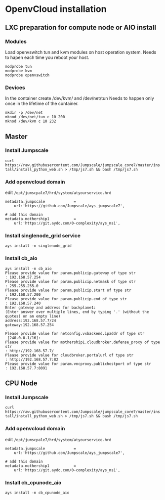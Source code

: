 # OpenvCloud installation

## LXC preparation for compute node or AIO install
### Modules

Load openvswitch tun and kvm modules on host operation system. Needs to hapen each time you reboot your host.
```
modprobe tun
modprobe kvm 
modprobe openvswitch
```
### Devices
In the container create /dev/kvm/ and /dev/net/tun Needs to happen only once in the lifetime of the container.
```
mkdir -p /dev/net
mknod /dev/net/tun c 10 200
mknod /dev/kvm c 10 232
```

## Master

### Install Jumpscale
```curl https://raw.githubusercontent.com/Jumpscale/jumpscale_core7/master/install/install_python_web.sh > /tmp/js7.sh && bash /tmp/js7.sh```

### Add openvcloud domain
edit ```/opt/jumscpale7/hrd/system/atyourservice.hrd```
```
metadata.jumpscale             =
    url:'https://github.com/Jumpscale/ays_jumpscale7',

# add this domain
metadata.mothership1           =
    url:'https://git.aydo.com/0-complexity/ays_ms1',

```

### Install singlenode_grid service
```ays install -n singlenode_grid```

### Install cb_aio

```
ays install -n cb_aio
Please provide value for param.publicip.gateway of type str
: 192.168.57.254
Please provide value for param.publicip.netmask of type str
: 255.255.255.0
Please provide value for param.publicip.start of type str
: 192.168.57.200
Please provide value for param.publicip.end of type str
: 192.168.57.240
Enter gateway and address for backplane1:
(Enter answer over multiple lines, end by typing '.' (without the quotes) on an empty line)
address:192.168.57.7/24
gateway:192.168.57.254
.
Please provide value for netconfig.vxbackend.ipaddr of type str
 [240.0.0.1/16]: 
Please provide value for mothership1.cloudbroker.defense_proxy of type str
: http://192.168.57.7/
Please provide value for cloudbroker.portalurl of type str
: http://192.168.57.7:82
Please provide value for param.vncproxy.publichostport of type str
: 192.168.57.7:8091
```

## CPU Node

### Install Jumpscale
```curl https://raw.githubusercontent.com/Jumpscale/jumpscale_core7/master/install/install_python_web.sh > /tmp/js7.sh && bash /tmp/js7.sh```

### Add openvcloud domain
edit ```/opt/jumscpale7/hrd/system/atyourservice.hrd```
```
metadata.jumpscale             =
    url:'https://github.com/Jumpscale/ays_jumpscale7',

# add this domain
metadata.mothership1           =
    url:'https://git.aydo.com/0-complexity/ays_ms1',

```

### Install cb_cpunode_aio
```ays install -n cb_cpunode_aio```